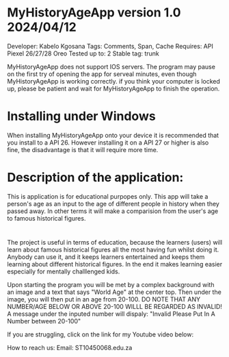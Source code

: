 # MyHistoryAgeApp version 1.0 2024/04/12
Developer: Kabelo Kgosana
Tags: Comments, Span, Cache
Requires: API Piexel 26/27/28 Oreo
Tested up to: 2
Stable tag: trunk

MyHistoryAgeApp does not support IOS servers.
The program may pause on the first try of opening the app for serveal minutes, even though MyHistoryAgeApp is working correctly.
if you think your computer is locked up, please be patient and wait for MyHistoryAgeApp to finish the operation.

# Installing under Windows
When installing MyHistoryAgeApp onto your device it is recommended that you install to a API 26.
However installing it on a API 27 or higher is also fine, the disadvantage is that it will require more time.


# Description of the application:
This is application is for educational purpopes only. This app will take a person's age as an input to the age of different people in history when they passed away. In other terms it will make a comparision from the user's age to famous historical figures.
#
The project is useful in terms of education, because the learners (users) will learn about famous historical figures all the most having fun whilst doing it. Anybody can use it, and it keeps learners entertained and keeps them learning about different historical figures. In the end it makes learning easier especially for mentally challlenged kids.

Upon starting the program you will be met by a complex background with an image and a text that says "World Age" at the center top. Then under the image, you will then put in an age from 20-100. DO NOTE THAT ANY NUMBER/AGE BELOW OR ABOVE 20-100 WILLL BE REGARDED AS INVALID! A message under the inputed number will dispaly: "Invalid Please Put In A Number between 20-100"

If you are struggling, click on the link for my Youtube video below:


How to reach us:
Email: ST10450068.edu.za
